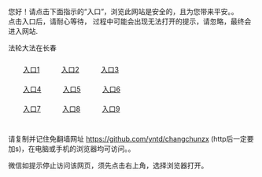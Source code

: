 您好！请点击下面指示的“入口”，浏览此网站是安全的，且为您带来平安。。 <br/>
点击入口后，请耐心等待， 过程中可能会出现无法打开的提示，请忽略，最终会进入网站. </br>

法轮大法在长春<br/>
<div style="padding:10px"><a style="margin:20px" target="_blank" href="https://d2p3vwu5ymkmsn.cloudfront.net/2Qpsp?paicsuzt" id="ccLink1" rel="nofollow">入口1</a> <a target="_blank" style="margin:20px" href="https://d2wevivb0do5b3.cloudfront.net/2Qpsp?xxrtmfnc" id="ccLink2" rel="nofollow">入口2</a> <a style="margin:20px" target="_blank" href="https://d1ba8jpvmtub3w.cloudfront.net/2Qpsp?ghgfee" id="ccLink3" rel="nofollow">入口3</a></div>

<div style="padding:10px" ><a style="margin:20px" target="_blank" href="https://d2p3vwu5ymkmsn.cloudfront.net/2Qpsp?paicsuzt" id="ccLink4" rel="nofollow">入口4</a> <a style="margin:20px" href="https://d2wevivb0do5b3.cloudfront.net/2Qpsp?xxrtmfnc" target="_blank" id="ccLink5" rel="nofollow">入口5</a> <a style="margin:20px" href="https://d1ba8jpvmtub3w.cloudfront.net/2Qpsp?ghgfee" target="_blank" id="ccLink6" rel="nofollow">入口6</a></div>

<div style="padding:10px"><a style="margin:20px" target="_blank" href="https://d2p3vwu5ymkmsn.cloudfront.net/2Qpsp?paicsuzt" id="ccLink7" rel="nofollow">入口7</a> <a style="margin:20px" href="https://d2wevivb0do5b3.cloudfront.net/2Qpsp?xxrtmfnc" target="_blank" id="ccLink8" rel="nofollow">入口8</a> <a style="margin:20px" target="_blank" href="https://d1ba8jpvmtub3w.cloudfront.net/2Qpsp?ghgfee" id="ccLink9" rel="nofollow">入口9</a></div>

<br/>



请复制并记住免翻墙网址 https://github.com/yntd/changchunzx (http后一定要加s)，在电脑或手机的浏览器均可访问。。<br/>

微信如提示停止访问该网页，须先点击右上角，选择浏览器打开。
